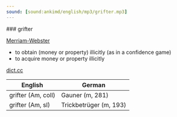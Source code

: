 ```yaml
---
sound: [sound:ankimd/english/mp3/grifter.mp3]
---
```


\### grifter

[Merriam-Webster](https://www.merriam-webster.com/dictionary/grifter)

- to obtain (money or property) illicitly (as in a confidence game)
- to acquire money or property illicitly

[dict.cc](https://www.dict.cc/grifter)

| English        | German       |
| -------------- | ------------ |
| grifter (Am, coll) | Gauner (m, 281) |
| grifter (Am, sl) | Trickbetrüger (m, 193) |
